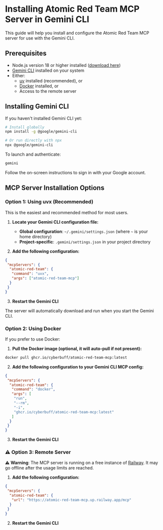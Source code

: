 # Installing Atomic Red Team MCP Server in Gemini CLI

This guide will help you install and configure the Atomic Red Team MCP server for use with the Gemini CLI.

## Prerequisites

- Node.js version 18 or higher installed ([download here](https://nodejs.org/))
- [Gemini CLI](https://github.com/google-gemini/gemini-cli) installed on your system
- Either:
  - [uv](https://docs.astral.sh/uv/) installed (recommended), or
  - [Docker](https://www.docker.com/) installed, or
  - Access to the remote server

## Installing Gemini CLI

If you haven't installed Gemini CLI yet:

```bash
# Install globally
npm install -g @google/gemini-cli

# Or run directly with npx
npx @google/gemini-cli
```

To launch and authenticate:

```bash
gemini
```

Follow the on-screen instructions to sign in with your Google account.

## MCP Server Installation Options

### Option 1: Using uvx (Recommended)

This is the easiest and recommended method for most users.

1. **Locate your Gemini CLI configuration file:**

   - **Global configuration**: `~/.gemini/settings.json` (where `~` is your home directory)
   - **Project-specific**: `.gemini/settings.json` in your project directory

1. **Add the following configuration:**

```json
{
 "mcpServers": {
  "atomic-red-team": {
   "command": "uvx",
   "args": ["atomic-red-team-mcp"]
  }
 }
}
```

3. **Restart the Gemini CLI**

The server will automatically download and run when you start the Gemini CLI.

### Option 2: Using Docker

If you prefer to use Docker:

1. **Pull the Docker image (optional, it will auto-pull if not present):**

```bash
docker pull ghcr.io/cyberbuff/atomic-red-team-mcp:latest
```

2. **Add the following configuration to your Gemini CLI MCP config:**

```json
{
 "mcpServers": {
  "atomic-red-team": {
   "command": "docker",
   "args": [
    "run",
    "--rm",
    "-i",
    "ghcr.io/cyberbuff/atomic-red-team-mcp:latest"
   ]
  }
 }
}
```

3. **Restart the Gemini CLI**

### ⚠️ Option 3: Remote Server

⚠️ **Warning**: The MCP server is running on a free instance of [Railway](https://railway.com/). It may go offline after the usage limits are reached.

1. **Add the following configuration:**

```json
{
 "mcpServers": {
  "atomic-red-team": {
   "url": "https://atomic-red-team-mcp.up.railway.app/mcp"
  }
 }
}
```

2. **Restart the Gemini CLI**
